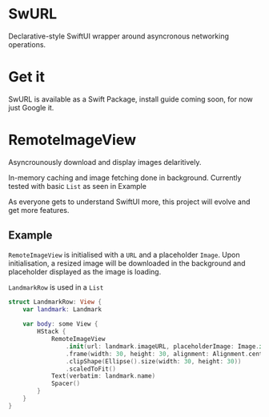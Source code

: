 # SwURL

Declarative-style SwiftUI wrapper around asyncronous networking operations.

# Get it

SwURL is available as a Swift Package, install guide coming soon, for now just Google it.

# RemoteImageView

Asyncrounously download and display images delaritively.

In-memory caching and image fetching done in background. Currently tested with basic `List` as seen in Example

As everyone gets to understand SwiftUI more, this project will evolve and get more features.

## Example

`RemoteImageView` is initialised with a `URL` and a placeholder `Image`. Upon initialisation, a resized image will be downloaded in the background and placeholder displayed as the image is loading.

`LandmarkRow` is used in a `List`

```swift
struct LandmarkRow: View {
    var landmark: Landmark
    
    var body: some View {
        HStack {
            RemoteImageView
                .init(url: landmark.imageURL, placeholderImage: Image.init("placeholder_location"))
                .frame(width: 30, height: 30, alignment: Alignment.center)
                .clipShape(Ellipse().size(width: 30, height: 30))
                .scaledToFit()
            Text(verbatim: landmark.name)
            Spacer()
        }
    }
}
```

